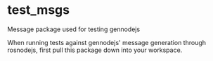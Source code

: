 # test_msgs
Message package used for testing gennodejs

When running tests against gennodejs' message generation through rosnodejs, first pull this package down into your workspace.
